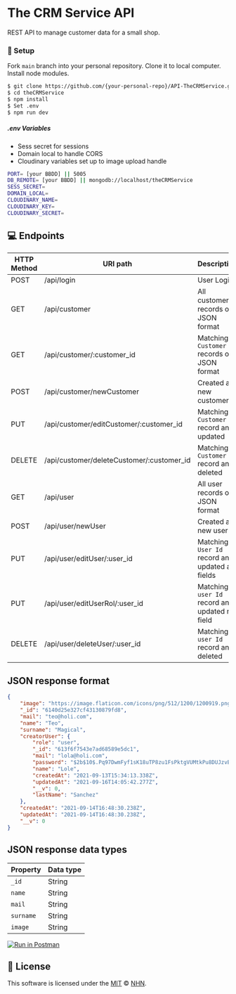 # The CRM Service API

REST API to manage customer data for a small shop.

### 🔧 Setup

Fork `main` branch into your personal repository. Clone it to local computer. Install node modules.

```sh
$ git clone https://github.com/{your-personal-repo}/API-TheCRMService.git
$ cd theCRMService
$ npm install
$ Set .env 
$ npm run dev 
```

##### .env Variables

* Sess secret for sessions
* Domain local to handle CORS 
* Cloudinary variables set up to image upload handle

```sh
PORT= [your BBDD] || 5005
DB_REMOTE= [your BBDD] || mongodb://localhost/theCRMService
SESS_SECRET= 
DOMAIN_LOCAL=
CLOUDINARY_NAME= 
CLOUDINARY_KEY=
CLOUDINARY_SECRET=
```


## :computer: Endpoints

| HTTP Method 	| URI path      	| Description                                    	| 
|-------------	|---------------	|------------------------------------------------	|
| POST         	| /api/login        	|    User Login      	| 
| GET         	| /api/customer        	| All customer records on JSON format          	| 
| GET         	| /api/customer/:customer_id	| Matching `Customer Id` records on JSON format 	|
| POST         	| /api/customer/newCustomer	| Created a new customer 	| 
| PUT         	| /api/customer/editCustomer/:customer_id 	| Matching `Customer Id` record and updated | 
| DELETE        | /api/customer/deleteCustomer/:customer_id | Matching `Customer Id` record and deleted 	| 
| GET         	| /api/user        	| All user records on JSON format          	| 
| POST         	| /api/user/newUser	| Created a new user 	| 
| PUT         	| /api/user/editUser/:user_id	| Matching `User Id` record and updated all fields | 
| PUT         	| /api/user/editUserRol/:user_id	| Matching `user Id` record and updated rol field| 
| DELETE        | /api/user/deleteUser/:user_id | Matching `user Id` record and deleted 	|

## JSON response format

```json
{
    "image": "https://image.flaticon.com/icons/png/512/1200/1200919.png",
    "_id": "6140d25e327cf43130879fd8",
    "mail": "teo@holi.com",
    "name": "Teo",
    "surname": "Magical",
    "creatorUser": {
        "role": "user",
        "_id": "613f6f7543e7ad68589e5dc1",
        "mail": "lola@holi.com",
        "password": "$2b$10$.Pq97DwmFyf1sK18uTP8zu1FsPktgVUMtkPu8DUJzvBghs1xbsx.G",
        "name": "Lole",
        "createdAt": "2021-09-13T15:34:13.338Z",
        "updatedAt": "2021-09-16T14:05:42.277Z",
        "__v": 0,
        "lastName": "Sanchez"
    },
    "createdAt": "2021-09-14T16:48:30.238Z",
    "updatedAt": "2021-09-14T16:48:30.238Z",
    "__v": 0
}
```

## JSON response data types
| Property 	| Data type      	| 
|-------------	|---------------	|
| `_id`         	| String             	| 
| `name`         	| String             	| 
| `mail`         	| String             	| 
| `surname`        	| String             	| 
| `image`         	| String             	| 


[![Run in Postman](https://run.pstmn.io/button.svg)](https://app.getpostman.com/run-collection/17557711-74f5fa99-b8fd-4f9f-866f-a3f7bd0bec21?action=collection%2Ffork&collection-url=entityId%3D17557711-74f5fa99-b8fd-4f9f-866f-a3f7bd0bec21%26entityType%3Dcollection%26workspaceId%3D72476e73-c314-420a-8268-8abd723f860e)

## 📜 License

This software is licensed under the [MIT](https://github.com/nhn/tui.editor/blob/master/LICENSE) © [NHN](https://github.com/nhn).